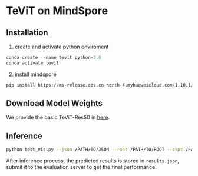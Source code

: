 # TeViT on MindSpore

## Installation

1. create and activate python enviroment
```python
conda create --name tevit python=3.8
conda activate tevit
```

2. install mindspore
```bash
pip install https://ms-release.obs.cn-north-4.myhuaweicloud.com/1.10.1/MindSpore/gpu/x86_64/cuda-11.1/mindspore_gpu-1.10.1-cp38-cp38-linux_x86_64.whl --trusted-host ms-release.obs.cn-north-4.myhuaweicloud.com -i https://pypi.tuna.tsinghua.edu.cn/simple
```

## Download Model Weights

We provide the basic TeViT-Res50 in [here]().

## Inference

```bash
python test_vis.py --json /PATH/TO/JSON --root /PATH/TO/ROOT --ckpt /PATH/TO/CKPT
```
After inference process, the predicted results is stored in ```results.json```, submit it to the evaluation server to get the final performance.
